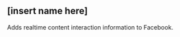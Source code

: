 

[insert name here]
------------------

Adds realtime content interaction information to Facebook.
